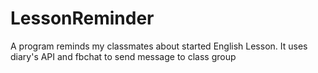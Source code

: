 # LessonReminder

A program reminds my classmates about started English Lesson. It uses diary's API and fbchat to send message to class group
